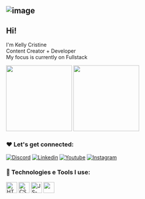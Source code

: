 ## ![image](https://user-images.githubusercontent.com/112364081/200144522-c7513c51-fd53-410e-ae7c-c77276a0fda4.png)

## Hi!  <br>
I'm Kelly Cristine <br>
Content Creator + Developer <br>
My focus is currently on Fullstack <br>

<div>
  <img height="180em" src="https://github-readme-stats.vercel.app/api?username=kellycristine&show_icons=true&theme=highcontrast"/>
  <img height="180em" src="https://github-readme-stats.vercel.app/api/top-langs/?username=kellycristine&layout=compact&theme=highcontrast"/>
</div>

### ❤️ Let's get connected:
 
  
 [![Discord](https://img.shields.io/badge/Discord-7289DA?style=for-the-badge&logo=discord&logoColor=white)](https://www.discord.com/Kellycristine#2150)
 [![Linkedin](https://img.shields.io/badge/Linkedin-0077B5?style=for-the-badge&logo=linkedin&logoColor=white)](https://www.linkedin.com/in/kelly-ferreira-00b656200)
 [![Youtube](https://img.shields.io/badge/Youtube-FF0000?style=for-the-badge&logo=youtube&logoColor=white)](https://www.youtube.com/channel/UCAbLBo_G55mxqRk-kH5l5Zw/videos)
 [![Instagram](https://img.shields.io/badge/Instagram-E4405F?style=for-the-badge&logo=instagram&logoColor=white)](https://www.instagram.com/mundodigitalkel/)
 
 ### 🚀 Technologies e Tools I use:
 
 <div>
  <img align="center" alt="HTML-Kelly" height="30" widht="40" src="https://cdn.jsdelivr.net/gh/devicons/devicon/icons/html5/html5-original-wordmark.svg"/>
  <img align="center" alt="CSS-Kelly" height="30" widht="40" src="https://cdn.jsdelivr.net/gh/devicons/devicon/icons/css3/css3-original-wordmark.svg"/>
  <img align="center" alt="JS-Kelly" height="30" widht="40" src="https://cdn.jsdelivr.net/gh/devicons/devicon/icons/javascript/javascript-original.svg"/>
  <img align="center" alt="" height="30" widht="40" src=""/>
 </div>
